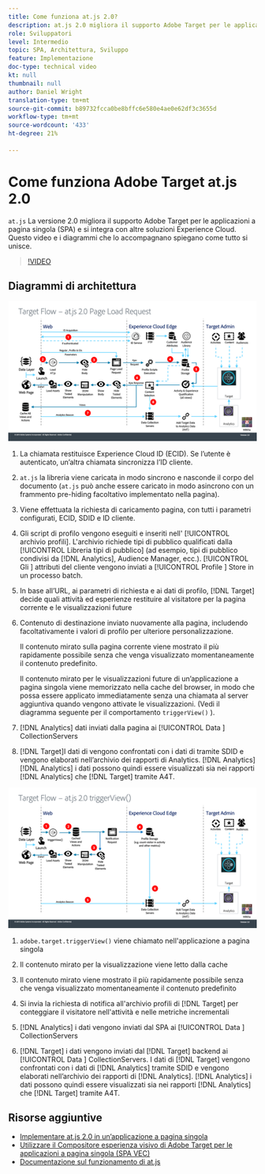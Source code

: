 ```yaml
---
title: Come funziona at.js 2.0?
description: at.js 2.0 migliora il supporto Adobe Target per le applicazioni a pagina singola (SPA) e si integra con altre soluzioni di Experience Cloud. Questo video e i diagrammi che lo accompagnano spiegano come tutto si unisce.
role: Sviluppatori
level: Intermedio
topic: SPA, Architettura, Sviluppo
feature: Implementazione
doc-type: technical video
kt: null
thumbnail: null
author: Daniel Wright
translation-type: tm+mt
source-git-commit: b89732fcca0be8bffc6e580e4ae0e62df3c3655d
workflow-type: tm+mt
source-wordcount: '433'
ht-degree: 21%

---
```



# Come funziona Adobe Target at.js 2.0

`at.js` La versione 2.0 migliora il supporto Adobe Target per le applicazioni a pagina singola (SPA) e si integra con altre soluzioni Experience Cloud. Questo video e i diagrammi che lo accompagnano spiegano come tutto si unisce.

>[!VIDEO](https://video.tv.adobe.com/v/26250?quality=12)

## Diagrammi di architettura

![Comportamento di at.js 2.0 al caricamento della pagina](assets/pageload.png)

1. La chiamata restituisce Experience Cloud ID (ECID). Se l’utente è autenticato, un’altra chiamata sincronizza l’ID cliente.

1. `at.js` la libreria viene caricata in modo sincrono e nasconde il corpo del documento (`at.js` può anche essere caricato in modo asincrono con un frammento pre-hiding facoltativo implementato nella pagina).

1. Viene effettuata la richiesta di caricamento pagina, con tutti i parametri configurati, ECID, SDID e ID cliente.

1. Gli script di profilo vengono eseguiti e inseriti nell&#39; [!UICONTROL archivio profili]. L&#39;archivio richiede tipi di pubblico qualificati dalla [!UICONTROL Libreria tipi di pubblico] (ad esempio, tipi di pubblico condivisi da [!DNL Analytics], Audience Manager, ecc.). [!UICONTROL Gli ] attributi del cliente vengono inviati a  [!UICONTROL Profile ] Store in un processo batch.
1. In base all’URL, ai parametri di richiesta e ai dati di profilo, [!DNL Target] decide quali attività ed esperienze restituire al visitatore per la pagina corrente e le visualizzazioni future

1. Contenuto di destinazione inviato nuovamente alla pagina, includendo facoltativamente i valori di profilo per ulteriore personalizzazione.

   Il contenuto mirato sulla pagina corrente viene mostrato il più rapidamente possibile senza che venga visualizzato momentaneamente il contenuto predefinito.

   Il contenuto mirato per le visualizzazioni future di un’applicazione a pagina singola viene memorizzato nella cache del browser, in modo che possa essere applicato immediatamente senza una chiamata al server aggiuntiva quando vengono attivate le visualizzazioni. (Vedi il diagramma seguente per il comportamento `triggerView()` ).

1. [!DNL Analytics] dati inviati dalla pagina ai  [!UICONTROL Data ] CollectionServers
1. [!DNL Target]I dati di vengono confrontati con i dati di tramite SDID e vengono elaborati nell’archivio dei rapporti di Analytics. [!DNL Analytics] [!DNL Analytics] i dati possono quindi essere visualizzati sia nei rapporti  [!DNL Analytics] che  [!DNL Target] tramite A4T.

![Comportamento di at.js 2.0 quando si utilizza la funzione triggerView()](assets/triggerview.png)

1. `adobe.target.triggerView()` viene chiamato nell&#39;applicazione a pagina singola
1. Il contenuto mirato per la visualizzazione viene letto dalla cache

1. Il contenuto mirato viene mostrato il più rapidamente possibile senza che venga visualizzato momentaneamente il contenuto predefinito

1. Si invia la richiesta di notifica all&#39;archivio profili di [!DNL Target] per conteggiare il visitatore nell&#39;attività e nelle metriche incrementali
1. [!DNL Analytics] i dati vengono inviati dal SPA ai  [!UICONTROL Data ] CollectionServers

1. [!DNL Target] i dati vengono inviati dal  [!DNL Target] backend ai  [!UICONTROL Data ] CollectionServers. I dati di [!DNL Target] vengono confrontati con i dati di [!DNL Analytics] tramite SDID e vengono elaborati nell’archivio dei rapporti di [!DNL Analytics]. [!DNL Analytics] i dati possono quindi essere visualizzati sia nei rapporti  [!DNL Analytics] che  [!DNL Target] tramite A4T.

## Risorse aggiuntive

* [Implementare at.js 2.0 in un’applicazione a pagina singola](implement-atjs-20-in-a-single-page-application.md)
* [Utilizzare il Compositore esperienza visivo di Adobe Target per le applicazioni a pagina singola (SPA VEC)](../experiences/use-the-visual-experience-composer-for-single-page-applications.md)
* [Documentazione sul funzionamento di at.js](https://docs.adobe.com/content/help/en/target/using/implement-target/client-side/at-js/how-atjs-works.html)